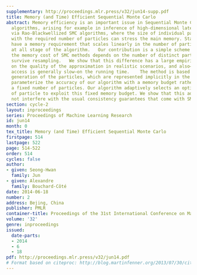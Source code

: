 ```yaml
---
supplementary: http://proceedings.mlr.press/v32/jun14-supp.pdf
title: Memory (and Time) Efficient Sequential Monte Carlo
abstract: Memory efficiency is an important issue in Sequential Monte Carlo (SMC)
  algorithms, arising for example in inference of high-dimensional latent variables
  via Rao-Blackwellized SMC algorithms, where the size of individual particles combined
  with the required number of particles can stress the main memory. Standard SMC methods
  have a memory requirement that scales linearly in the number of particles present
  at all stage of the algorithm.   Our contribution is a simple scheme that makes
  the memory cost of SMC methods depends on the number of distinct particles that
  survive resampling.   We show that this difference has a large empirical impact
  on the quality of the approximation in realistic scenarios, and also—since memory
  access is generally slow—on the running time.    The method is based on a two pass
  generation of the particles, which are represented implicitly in the first pass.   We
  parameterize the accuracy of our algorithm with a memory budget rather than with
  a fixed number of particles. Our algorithm adaptively selects an optimal number
  of particle to exploit this fixed memory budget. We show that this adaptation does
  not interfere with the usual consistency guarantees that come with SMC algorithms.
section: cycle-2
layout: inproceedings
series: Proceedings of Machine Learning Research
id: jun14
month: 0
tex_title: Memory (and Time) Efficient Sequential Monte Carlo
firstpage: 514
lastpage: 522
page: 514-522
order: 514
cycles: false
author:
- given: Seong-Hwan
  family: Jun
- given: Alexandre
  family: Bouchard-Côté
date: 2014-06-18
number: 2
address: Bejing, China
publisher: PMLR
container-title: Proceedings of the 31st International Conference on Machine Learning
volume: '32'
genre: inproceedings
issued:
  date-parts:
  - 2014
  - 6
  - 18
pdf: http://proceedings.mlr.press/v32/jun14.pdf
# Format based on citeproc: http://blog.martinfenner.org/2013/07/30/citeproc-yaml-for-bibliographies/
---
```

